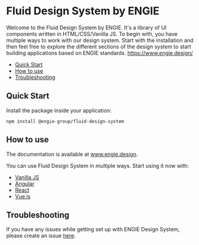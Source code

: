 
# Fluid Design System by ENGIE

Welcome to the Fluid Design System by ENGIE. It's a library of UI components written in HTML/CSS/Vanilla JS. To begin with, you have multiple ways to work with our design system. Start with the installation and then feel free to explore the different sections of the design system to start building applications based on ENGIE standards.
https://www.engie.design/

- [Quick Start](#quick-start)
- [How to use](#how-to-use)
- [Troubleshooting](#troubleshooting)

## Quick Start

Install the package inside your application:

```shell
npm install @engie-group/fluid-design-system
```

## How to use
The documentation is available at <a href="https://www.engie.design/fluid-design-system/getting-started/developers/introduction/" target="_blank">www.engie.design</a>.

You can use Fluid Design System in multiple ways. Start using it now with:

- <a href="https://www.engie.design/fluid-design-system/getting-started/developers/vanilla-js/">Vanilla JS</a>
- <a href="https://www.engie.design/fluid-design-system/getting-started/developers/angular/">Angular</a>
- <a href="https://www.engie.design/fluid-design-system/getting-started/developers/react/">React</a>
- <a href="https://www.engie.design/fluid-design-system/getting-started/developers/vue-js/">Vue.js</a>


## Troubleshooting

If you have any issues while getting set up with ENGIE Design System, please create an issue [here](https://github.tools.digital.engie.com/GBSEngieDigitalDesignSystem/fluid-design-system/issues).
